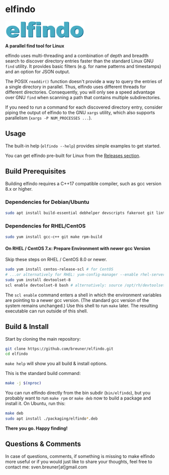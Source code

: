 # elfindo

<img src="graphics/elfindo-logo.svg" width="50%" height="50%" alt="proxperfect logo" align="center"/>

**A parallel find tool for Linux**

elfindo uses multi-threading and a combination of depth and breadth search to discover directory entries faster than the standard Linux GNU `find` utility. It provides basic filters (e.g. for name patterns and timestamps) and an option for JSON output. 

The POSIX `readdir()` function doesn't provide a way to query the entries of a single directory in parallel. Thus, elfindo uses different threads for different directories. Consequently, you will only see a speed advantage over GNU `find` when scanning a path that contains multiple subdirectories.

If you need to run a command for each discovered directory entry, consider piping the output of elfindo to the GNU `xargs` utility, which also supports parallelism (`xargs -P NUM_PROCESSES ...`).

## Usage

The built-in help (`elfindo --help`) provides simple examples to get started.

You can get elfindo pre-built for Linux from the [Releases section](https://github.com/breuner/elfindo/releases).

## Build Prerequisites

Building elfindo requires a C++17 compatible compiler, such as gcc version 8.x or higher.

### Dependencies for Debian/Ubuntu

```bash
sudo apt install build-essential debhelper devscripts fakeroot git lintian
```

### Dependencies for RHEL/CentOS 

```bash
sudo yum install gcc-c++ git make rpm-build
```

#### On RHEL / CentOS 7.x: Prepare Environment with newer gcc Version

Skip these steps on RHEL / CentOS 8.0 or newer.

```bash
sudo yum install centos-release-scl # for CentOS
# ...or alternatively for RHEL: yum-config-manager --enable rhel-server-rhscl-7-rpms
sudo yum install devtoolset-8
scl enable devtoolset-8 bash # alternatively: source /opt/rh/devtoolset-8/enable
```

The `scl enable` command enters a shell in which the environment variables are pointing to a newer gcc version. (The standard gcc version of the system remains unchanged.) Use this shell to run `make` later. The resulting executable can run outside of this shell.

## Build & Install

Start by cloning the main repository:

```bash
git clone https://github.com/breuner/elfindo.git
cd elfindo
```

`make help` will show you all build & install options.

This is the standard build command:

```bash
make -j $(nproc)
```

You can run elfindo directly from the bin subdir (`bin/elfindo`), but you probably want to run `make rpm` or `make deb` now to build a package and install it. On Ubuntu, run this:

```bash
make deb
sudo apt install ./packaging/elfindo*.deb
```

**There you go. Happy finding!**


## Questions & Comments

In case of questions, comments, if something is missing to make elfindo more useful or if you would just like to share your thoughts, feel free to contact me: sven.breuner[at]gmail.com
